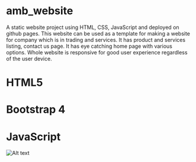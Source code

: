 # amb_website
A static website project using HTML, CSS, JavaScript and deployed on github pages. This website can be used as a template for making a website for company which is in trading and services. It has product and services listing, contact us page. It has eye catching home page with various options. Whole website is responsive for good user experience regardless of the user device.
# HTML5
# Bootstrap 4
# JavaScript
![Alt text](https://maurya20.github.io/amb_website/images/amb.gif)
